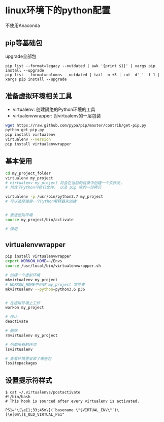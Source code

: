 # linux环境下的python配置

不使用Anaconda

## pip等基础包

upgrade全部包

```console
pip list --format=legacy --outdated | awk '{print $1}' | xargs pip install --upgrade
pip list --format=columns --outdated | tail -n +3 | cut -d' ' -f 1 | xargs pip install --upgrade
```

## 准备虚拟环境相关工具

- virtualenv: 创建隔绝的Python环境的工具
- virtualenvwrapper: 对virtualenv的一层包装

```bash
wget https://raw.github.com/pypa/pip/master/contrib/get-pip.py
python get-pip.py
pip install virtualenv
virtualenv --version
pip install virtualenvwrapper
```

## 基本使用

```bash
cd my_project_folder
virtualenv my_project
# virtualenv my_project 将会在当前的目录中创建一个文件夹，
# 包含了Python可执行文件， 以及 pip 库的一份拷贝

virtualenv -p /usr/bin/python2.7 my_project
# 可以选择使用一个Python解释器来创建


# 激活虚拟环境
source my_project/bin/activate

# 停用
```

## virtualenvwrapper

```bash
pip install virtualenvwrapper
export WORKON_HOME=~/Envs
source /usr/local/bin/virtualenvwrapper.sh

# 创建一个虚拟环境
mkvirtualenv my_project
# WORKON_HOME中创建 my_project 文件夹
mkvirtualenv --python=python3.6 p36


# 在虚拟环境上工作
workon my_project

# 停止
deactivate

# 删除
rmvirtualenv my_project

# 列举所有的环境
lsvirtualenv

# 查看环境里安装了哪些包
lssitepackages
```

## 设置提示符样式

```console
$ cat ~/.virtualenvs/postactivate
#!/bin/bash
# This hook is sourced after every virtualenv is activated.

PS1="\[\e[1;33;45m\](`basename \"$VIRTUAL_ENV\"`)\[\e[0m\]$_OLD_VIRTUAL_PS1"
```
